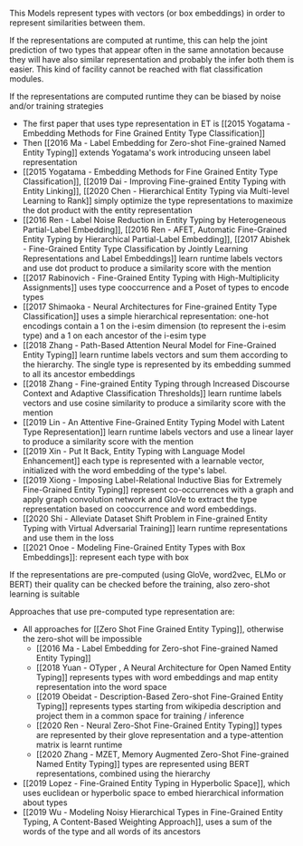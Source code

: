 This Models represent types with vectors (or box embeddings) in order to represent similarities between them.

If the representations are computed at runtime, this can help the joint prediction of two types that appear often in the same annotation because they will have also similar representation and probably the infer both them is easier. This kind of facility cannot be reached with flat classification modules. 

If the representations are computed runtime they can be biased by noise and/or training strategies

- The first paper that uses type representation in ET is [[2015 Yogatama - Embedding Methods for Fine Grained Entity Type Classification]]
- Then [[2016 Ma - Label Embedding for Zero-shot Fine-grained Named Entity Typing]] extends Yogatama's work introducing unseen label representation
- [[2015 Yogatama - Embedding Methods for Fine Grained Entity Type Classification]], [[2019 Dai - Improving Fine-grained Entity Typing with Entity Linking]], [[2020 Chen - Hierarchical Entity Typing via Multi-level Learning to Rank]] simply optimize the type representations to maximize the dot product with the entity representation
- [[2016 Ren  - Label Noise Reduction in Entity Typing by Heterogeneous Partial-Label Embedding]], [[2016 Ren - AFET, Automatic Fine-Grained Entity Typing by Hierarchical Partial-Label Embedding]], [[2017 Abishek - Fine-Grained Entity Type Classification by Jointly Learning Representations and Label Embeddings]] learn runtime labels vectors and use dot product to produce a similarity score with the mention
- [[2017 Rabinovich - Fine-Grained Entity Typing with High-Multiplicity Assignments]] uses type cooccurrence and a Poset of types to encode types 
- [[2017 Shimaoka - Neural Architectures for Fine-grained Entity Type Classification]] uses a simple hierarchical representation: one-hot encodings contain a 1 on the i-esim dimension (to represent the i-esim type) and a 1 on each ancestor of the i-esim type
- [[2018 Zhang - Path-Based Attention Neural Model for Fine-Grained Entity Typing]] learn runtime labels vectors and sum them according to the hierarchy. The single type is represented by its embedding summed to all its ancestor embeddings
- [[2018 Zhang - Fine-grained Entity Typing through Increased Discourse Context and Adaptive Classification Thresholds]] learn runtime labels vectors and use cosine similarity to produce a similarity score with the mention
- [[2019 Lin - An Attentive Fine-Grained Entity Typing Model with Latent Type Representation]] learn runtime labels vectors and use a linear layer to produce a similarity score with the mention
- [[2019 Xin - Put It Back, Entity Typing with Language Model Enhancement]] each type is represented with a learnable vector, initialized with the word embedding of the type's label. 
- [[2019 Xiong - Imposing Label-Relational Inductive Bias for Extremely Fine-Grained Entity Typing]] represent co-occurrences with a graph and apply graph convolution network and GloVe to extract the type representation based on cooccurrence and word embeddings.
- [[2020 Shi - Alleviate Dataset Shift Problem in Fine-grained Entity Typing with Virtual Adversarial Training]] learn runtime representations and use them in the loss
- [[2021 Onoe - Modeling Fine-Grained Entity Types with Box Embeddings]]: represent each type with box

If the representations are pre-computed (using GloVe, word2vec, ELMo or BERT) their quality can be checked before the training, also zero-shot learning is suitable

Approaches that use pre-computed type representation are:

- All approaches for [[Zero Shot Fine Grained Entity Typing]], otherwise the zero-shot will be impossible
	- [[2016 Ma - Label Embedding for Zero-shot Fine-grained Named Entity Typing]]
	- [[2018 Yuan - OTyper , A Neural Architecture for Open Named Entity Typing]] represents types with word embeddings and map entity representation into the word space
	- [[2019 Obeidat - Description-Based Zero-shot Fine-Grained Entity Typing]] represents types starting from wikipedia description and project them in a common space for training / inference
	- [[2020 Ren - Neural Zero-Shot Fine-Grained Entity Typing]] types are represented by their glove representation and a type-attention matrix is learnt runtime
	- [[2020 Zhang - MZET, Memory Augmented Zero-Shot Fine-grained Named Entity Typing]] types are represented using BERT representations, combined using the hierarchy
- [[2019 Lopez - Fine-Grained Entity Typing in Hyperbolic Space]], which uses euclidean or hyperbolic space to embed hierarchical information about types
- [[2019 Wu - Modeling Noisy Hierarchical Types in Fine-Grained Entity Typing, A Content-Based Weighting Approach]], uses a sum of the words of the type and all words of its ancestors

